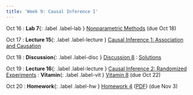 ```yaml
---
title: 'Week 9: Causal Inference I'
---
```


Oct 16
: **Lab 7**{: .label .label-lab } [Nonparametric Methods](https://data102.datahub.berkeley.edu/hub/user-redirect/git-pull?repo=https%3A%2F%2Fgithub.com%2Fds-102%2Ffa23-materials&urlpath=lab%2Ftree%2Ffa23-materials%2Flab%2Flab07%2Flab07.ipynb&branch=main) (due Oct 18)

Oct 17
: **Lecture 15**{: .label .label-lecture } [Causal Inference 1: Association and Causation](lecture/lec15)

Oct 18
: **Discussion**{: .label .label-disc } [Discussion 8](https://drive.google.com/file/d/1IErvm40me-xlDBrRJuey7lC7EQNxAAKa/view?usp=sharing)
    : [Solutions](https://drive.google.com/file/d/1aRs75gjL8aheOVolVlz704qWcg8GsAb3/view?usp=sharing)

Oct 19
: **Lecture 16**{: .label .label-lecture } [Causal Inference 2: Randomized Experiments](lecture/lec16)
: **Vitamin**{: .label .label-vit } [Vitamin 8](https://www.gradescope.com/courses/572015/assignments/3554991) (due Oct 22)

Oct 20
: **Homework**{: .label .label-hw } [Homework 4](https://data102.datahub.berkeley.edu/hub/user-redirect/git-pull?repo=https%3A%2F%2Fgithub.com%2Fds-102%2Ffa23-materials&urlpath=lab%2Ftree%2Ffa23-materials%2Fhw%2Fhw04%2Fhw4.pdf&branch=main) ([PDF](resources/assets/hw/hw4.pdf)) (due Nov 3)

